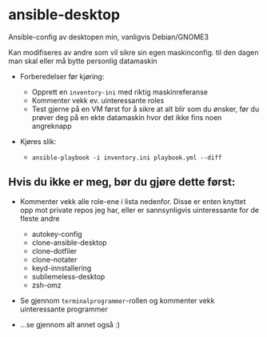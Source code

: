 # ansible-desktop
Ansible-config av desktopen min, vanligvis Debian/GNOME3

Kan modifiseres av andre som vil sikre sin egen maskinconfig. til den dagen man skal eller må bytte personlig datamaskin

- Forberedelser før kjøring: 
    - Opprett en `inventory-ini` med riktig maskinreferanse
    - Kommenter vekk ev. uinteressante roles
    - Test gjerne på en VM først for å sikre at alt blir som du ønsker, før du prøver deg på en ekte datamaskin hvor det ikke fins noen angreknapp

- Kjøres slik: 
    - `ansible-playbook -i inventory.ini playbook.yml --diff`

## Hvis du ikke er meg, bør du gjøre dette først:

- Kommenter vekk alle role-ene i lista nedenfor. Disse er enten knyttet opp mot private repos jeg har, eller er sannsynligvis uinteressante for de fleste andre 
    - autokey-config
    - clone-ansible-desktop
    - clone-dotfiler
    - clone-notater
    - keyd-innstallering
    - subliemeless-desktop
    - zsh-omz

- Se gjennom `terminalprogrammer`-rollen og kommenter vekk uinteressante programmer
- ...se gjennom alt annet også :) 

